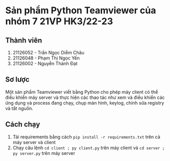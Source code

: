 # Sản phẩm Python Teamviewer của nhóm 7 21VP HK3/22-23
## Thành viên
1. 21126052 - Trần Ngọc Diễm Châu
2. 21126048 - Phạm Thị Ngọc Yến
3. 21126002 - Nguyễn Thành Đạt
## Sơ lược
Một sản phẩm Teamviewer viết bằng Python cho phép máy client có thể điều khiển máy server và thực hiện các thao tác như xem và điều khiển các ứng dụng và process đang chạy, chụp màn hình, keylog, chỉnh sửa registry và tắt nguồn.
## Cách chạy
1. Tải requirements bằng cách `pip install -r requirements.txt` trên cả máy server và client
2. Chạy câu lệnh `cd client ; py client.py` trên máy client và `cd server ; py server.py` trên máy server